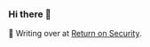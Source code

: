 ### Hi there 👋


📰 Writing over at [Return on Security](https://www.returnonsecurity.com/sbuscribe).
